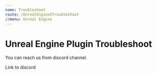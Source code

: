 ```yaml
---
name: Troubleshoot
route: /UnrealEngine5Troubleshoot
//menu: Unreal Engine
---
```


# Unreal Engine Plugin Troubleshoot

You can reach us from discord channel.

Link to discord
